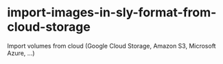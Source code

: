 # import-images-in-sly-format-from-cloud-storage
Import volumes from cloud (Google Cloud Storage, Amazon S3, Microsoft Azure, ...)
